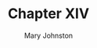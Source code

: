 ---
layout: paginate
title: Chapter XIV

# Metadata
type: chapter
author: Mary Johnston
book_title: The Wanderers
chapter_number: 14
chapter_title: 
---